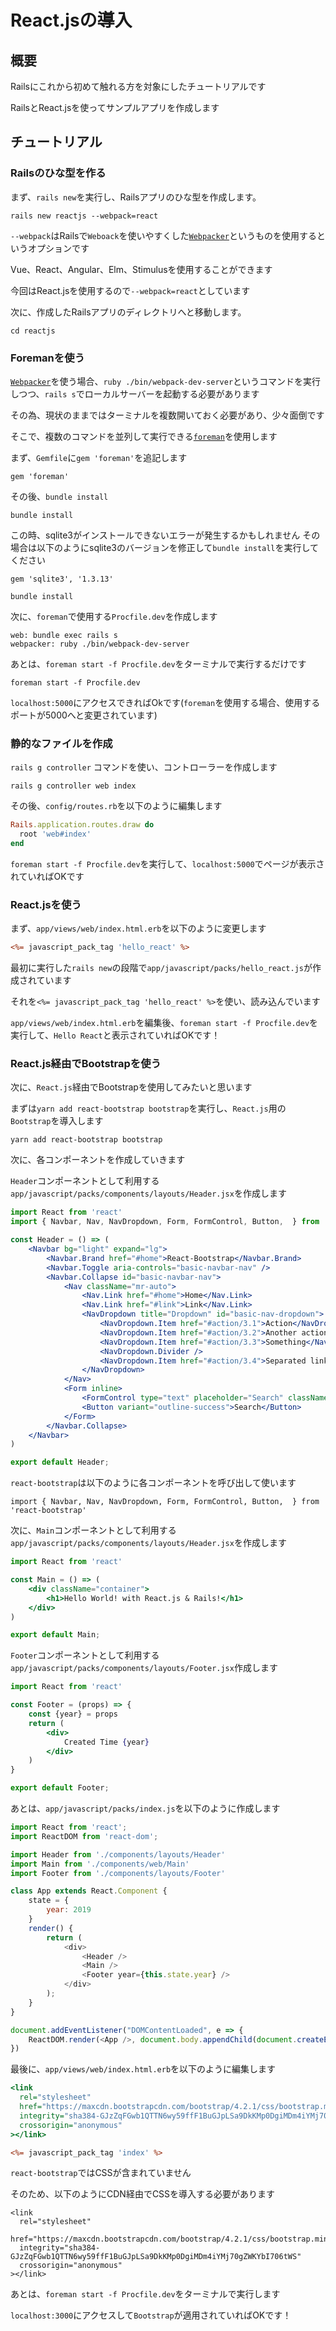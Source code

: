 # React.jsの導入
## 概要

Railsにこれから初めて触れる方を対象にしたチュートリアルです

RailsとReact.jsを使ってサンプルアプリを作成します

## チュートリアル
### Railsのひな型を作る

まず、`rails new`を実行し、Railsアプリのひな型を作成します。

```shell
rails new reactjs --webpack=react
```

`--webpack`はRailsで`Weboack`を使いやすくした[`Webpacker`](https://github.com/rails/webpacker)というものを使用するというオプションです

Vue、React、Angular、Elm、Stimulusを使用することができます

今回はReact.jsを使用するので`--webpack=react`としています

次に、作成したRailsアプリのディレクトリへと移動します。

```shell
cd reactjs
```

### Foremanを使う

[`Webpacker`](https://github.com/rails/webpacker)を使う場合、`ruby ./bin/webpack-dev-server`というコマンドを実行しつつ、`rails s`でローカルサーバーを起動する必要があります

その為、現状のままではターミナルを複数開いておく必要があり、少々面倒です

そこで、複数のコマンドを並列して実行できる[`foreman`](https://github.com/ddollar/foreman)を使用します

まず、`Gemfile`に`gem 'foreman'`を追記します

```ruby:Gemfile
gem 'foreman'
```

その後、`bundle install`

```shell
bundle install
```

この時、sqlite3がインストールできないエラーが発生するかもしれません その場合は以下のようにsqlite3のバージョンを修正して`bundle install`を実行してください

```ruby:Gemfile
gem 'sqlite3', '1.3.13'
```

```shell
bundle install
```

次に、`foreman`で使用する`Procfile.dev`を作成します

```Procfile.dev
web: bundle exec rails s
webpacker: ruby ./bin/webpack-dev-server
```

あとは、`foreman start -f Procfile.dev`をターミナルで実行するだけです

```shell
foreman start -f Procfile.dev
```

`localhost:5000`にアクセスできればOkです(`foreman`を使用する場合、使用するポートが5000へと変更されています)

### 静的なファイルを作成

`rails g controller` コマンドを使い、コントローラーを作成します

```shell
rails g controller web index
```

その後、`config/routes.rb`を以下のように編集します

```ruby:config/routes.rb
Rails.application.routes.draw do
  root 'web#index'
end
```

`foreman start -f Procfile.dev`を実行して、`localhost:5000`でページが表示されていればOKです

### React.jsを使う

まず、`app/views/web/index.html.erb`を以下のように変更します

```erb:app/views/web/index.html.erb
<%= javascript_pack_tag 'hello_react' %>
```

最初に実行した`rails new`の段階で`app/javascript/packs/hello_react.js`が作成されています

それを`<%= javascript_pack_tag 'hello_react' %>`を使い、読み込んでいます

`app/views/web/index.html.erb`を編集後、`foreman start -f Procfile.dev`を実行して、`Hello React`と表示されていればOKです！

### React.js経由でBootstrapを使う

次に、`React.js`経由でBootstrapを使用してみたいと思います

まずは`yarn add react-bootstrap bootstrap`を実行し、`React.js`用の`Bootstrap`を導入します

```shell
yarn add react-bootstrap bootstrap
```

次に、各コンポーネントを作成していきます

`Header`コンポーネントとして利用する`app/javascript/packs/components/layouts/Header.jsx`を作成します

```jsx:app/javascript/packs/components/layouts/Header.jsx
import React from 'react'
import { Navbar, Nav, NavDropdown, Form, FormControl, Button,  } from 'react-bootstrap'

const Header = () => (
    <Navbar bg="light" expand="lg">
        <Navbar.Brand href="#home">React-Bootstrap</Navbar.Brand>
        <Navbar.Toggle aria-controls="basic-navbar-nav" />
        <Navbar.Collapse id="basic-navbar-nav">
            <Nav className="mr-auto">
                <Nav.Link href="#home">Home</Nav.Link>
                <Nav.Link href="#link">Link</Nav.Link>
                <NavDropdown title="Dropdown" id="basic-nav-dropdown">
                    <NavDropdown.Item href="#action/3.1">Action</NavDropdown.Item>
                    <NavDropdown.Item href="#action/3.2">Another action</NavDropdown.Item>
                    <NavDropdown.Item href="#action/3.3">Something</NavDropdown.Item>
                    <NavDropdown.Divider />
                    <NavDropdown.Item href="#action/3.4">Separated link</NavDropdown.Item>
                </NavDropdown>
            </Nav>
            <Form inline>
                <FormControl type="text" placeholder="Search" className="mr-sm-2" />
                <Button variant="outline-success">Search</Button>
            </Form>
        </Navbar.Collapse>
    </Navbar>
)

export default Header;
```

`react-bootstrap`は以下のように各コンポーネントを呼び出して使います

```js:
import { Navbar, Nav, NavDropdown, Form, FormControl, Button,  } from 'react-bootstrap'
```

次に、`Main`コンポーネントとして利用する`app/javascript/packs/components/layouts/Header.jsx`を作成します

```jsx:app/javascript/packs/components/layouts/Main.jsx
import React from 'react'

const Main = () => (
    <div className="container">
        <h1>Hello World! with React.js & Rails!</h1>
    </div>
)

export default Main;
```

`Footer`コンポーネントとして利用する`app/javascript/packs/components/layouts/Footer.jsx`作成します

```jsx:app/javascript/packs/components/layouts/Footer.jsx
import React from 'react'

const Footer = (props) => {
    const {year} = props
    return (
        <div>
            Created Time {year}
        </div>
    )
}

export default Footer;
```

あとは、`app/javascript/packs/index.js`を以下のように作成します

```js:app/javascript/packs/index.js
import React from 'react';
import ReactDOM from 'react-dom';

import Header from './components/layouts/Header'
import Main from './components/web/Main'
import Footer from './components/layouts/Footer'

class App extends React.Component {
    state = {
        year: 2019
    }
    render() {
        return (
            <div>
                <Header />
                <Main />
                <Footer year={this.state.year} />
            </div>
        );
    }
}

document.addEventListener("DOMContentLoaded", e => {
    ReactDOM.render(<App />, document.body.appendChild(document.createElement('div')))
})
```

最後に、`app/views/web/index.html.erb`を以下のように編集します

```erb:app/views/web/index.html.erb
<link
  rel="stylesheet"
  href="https://maxcdn.bootstrapcdn.com/bootstrap/4.2.1/css/bootstrap.min.css"
  integrity="sha384-GJzZqFGwb1QTTN6wy59ffF1BuGJpLSa9DkKMp0DgiMDm4iYMj70gZWKYbI706tWS"
  crossorigin="anonymous"
></link>

<%= javascript_pack_tag 'index' %>
```

`react-bootstrap`ではCSSが含まれていません

そのため、以下のようにCDN経由でCSSを導入する必要があります

```html:
<link
  rel="stylesheet"
  href="https://maxcdn.bootstrapcdn.com/bootstrap/4.2.1/css/bootstrap.min.css"
  integrity="sha384-GJzZqFGwb1QTTN6wy59ffF1BuGJpLSa9DkKMp0DgiMDm4iYMj70gZWKYbI706tWS"
  crossorigin="anonymous"
></link>
```

あとは、`foreman start -f Procfile.dev`をターミナルで実行します

`localhost:3000`にアクセスして`Bootstrap`が適用されていればOKです！